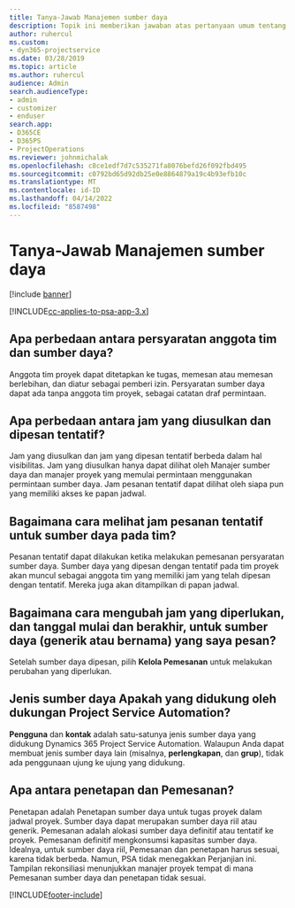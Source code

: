 ```yaml
---
title: Tanya-Jawab Manajemen sumber daya
description: Topik ini memberikan jawaban atas pertanyaan umum tentang manajemen sumber daya.
author: ruhercul
ms.custom:
- dyn365-projectservice
ms.date: 03/28/2019
ms.topic: article
ms.author: ruhercul
audience: Admin
search.audienceType:
- admin
- customizer
- enduser
search.app:
- D365CE
- D365PS
- ProjectOperations
ms.reviewer: johnmichalak
ms.openlocfilehash: c8ce1edf7d7c535271fa8076befd26f092fbd495
ms.sourcegitcommit: c0792bd65d92db25e0e8864879a19c4b93efb10c
ms.translationtype: MT
ms.contentlocale: id-ID
ms.lasthandoff: 04/14/2022
ms.locfileid: "8587498"
---
```

# <a name="resource-management-faq"></a>Tanya-Jawab Manajemen sumber daya

[!include [banner](../includes/psa-now-project-operations.md)]

[!INCLUDE[cc-applies-to-psa-app-3.x](../includes/cc-applies-to-psa-app-3x.md)]

## <a name="what-is-the-difference-between-a-team-member-and-a-resource-requirement"></a>Apa perbedaan antara persyaratan anggota tim dan sumber daya?

Anggota tim proyek dapat ditetapkan ke tugas, memesan atau memesan berlebihan, dan diatur sebagai pemberi izin. Persyaratan sumber daya dapat ada tanpa anggota tim proyek, sebagai catatan draf permintaan. 

## <a name="what-is-the-difference-between-proposed-and-soft-booked-hours"></a>Apa perbedaan antara jam yang diusulkan dan dipesan tentatif?

Jam yang diusulkan dan jam yang dipesan tentatif berbeda dalam hal visibilitas. Jam yang diusulkan hanya dapat dilihat oleh Manajer sumber daya dan manajer proyek yang memulai permintaan menggunakan permintaan sumber daya. Jam pesanan tentatif dapat dilihat oleh siapa pun yang memiliki akses ke papan jadwal.

## <a name="how-can-i-see-the-soft-booked-hours-for-resources-on-a-team"></a>Bagaimana cara melihat jam pesanan tentatif untuk sumber daya pada tim?

Pesanan tentatif dapat dilakukan ketika melakukan pemesanan persyaratan sumber daya. Sumber daya yang dipesan dengan tentatif pada tim proyek akan muncul sebagai anggota tim yang memiliki jam yang telah dipesan dengan tentatif. Mereka juga akan ditampilkan di papan jadwal.

## <a name="how-do-i-change-the-required-hours-and-the-start-and-end-dates-for-a-resource-generic-or-named-that-i-booked"></a>Bagaimana cara mengubah jam yang diperlukan, dan tanggal mulai dan berakhir, untuk sumber daya (generik atau bernama) yang saya pesan?

Setelah sumber daya dipesan, pilih **Kelola Pemesanan** untuk melakukan perubahan yang diperlukan.

## <a name="what-resources-types-does-project-service-automation-support"></a>Jenis sumber daya Apakah yang didukung oleh dukungan Project Service Automation?

**Pengguna** dan **kontak** adalah satu-satunya jenis sumber daya yang didukung Dynamics 365 Project Service Automation. Walaupun Anda dapat membuat jenis sumber daya lain (misalnya, **perlengkapan**, dan **grup**), tidak ada penggunaan ujung ke ujung yang didukung.

## <a name="what-is-the-difference-between-an-assignment-and-a-booking"></a>Apa antara penetapan dan Pemesanan?

Penetapan adalah Penetapan sumber daya untuk tugas proyek dalam jadwal proyek. Sumber daya dapat merupakan sumber daya riil atau generik. Pemesanan adalah alokasi sumber daya definitif atau tentatif ke proyek. Pemesanan definitif mengkonsumsi kapasitas sumber daya. Idealnya, untuk sumber daya riil, Pemesanan dan penetapan harus sesuai, karena tidak berbeda. Namun, PSA tidak menegakkan Perjanjian ini. Tampilan rekonsiliasi menunjukkan manajer proyek tempat di mana Pemesanan sumber daya dan penetapan tidak sesuai.


[!INCLUDE[footer-include](../includes/footer-banner.md)]
